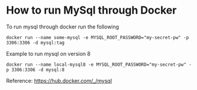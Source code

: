 # How to run MySql through Docker


To run mysql through docker run the following
```
docker run --name some-mysql -e MYSQL_ROOT_PASSWORD="my-secret-pw" -p 3306:3306 -d mysql:tag
```

Example to run mysql on version 8
```
docker run --name local-mysql8 -e MYSQL_ROOT_PASSWORD="my-secret-pw" -p 3306:3306 -d mysql:8
```

Reference: https://hub.docker.com/_/mysql
